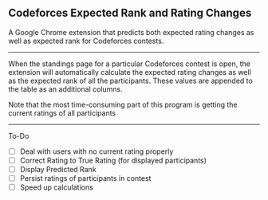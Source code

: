 ## Codeforces Expected Rank and Rating Changes

A Google Chrome extension that predicts both expected rating changes as well as expected rank for Codeforces contests.
___
When the standings page for a particular Codeforces contest is open, the extension will automatically calculate the expected rating changes as well as the expected rank of all the participants. These values are appended to the table as an additional columns.

Note that the most time-consuming part of this program is getting the current ratings of all participants
___
To-Do
 - [ ] Deal with users with no current rating properly
 - [ ] Correct Rating to True Rating (for displayed participants)
 - [ ] Display Predicted Rank
 - [ ] Persist ratings of participants in contest
 - [ ] Speed up calculations

